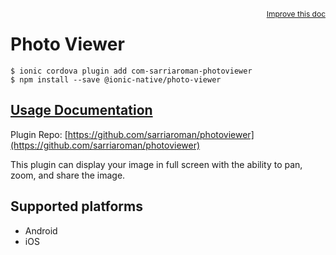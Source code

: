 <a style="float:right;font-size:12px;" href="http://github.com/ionic-team/ionic-native/edit/master/src/@ionic-native/plugins/photo-viewer/index.ts#L8">
  Improve this doc
</a>

# Photo Viewer

```
$ ionic cordova plugin add com-sarriaroman-photoviewer
$ npm install --save @ionic-native/photo-viewer
```

## [Usage Documentation](https://ionicframework.com/docs/native/photo-viewer/)

Plugin Repo: [https://github.com/sarriaroman/photoviewer](https://github.com/sarriaroman/photoviewer)

This plugin can display your image in full screen with the ability to pan, zoom, and share the image.

## Supported platforms
- Android
- iOS




